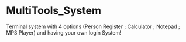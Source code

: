 # MultiTools_System
Terminal system with 4 options (Person Register ; Calculator ; Notepad ; MP3 Player) and having your own login System!
